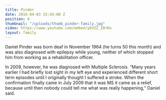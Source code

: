 ```yaml
---
title: Pinder
date: 2016-04-03 15:43:00 Z
position: 6
thumbnail: "/uploads/thumb_pinder-family.jpg"
video: https://www.youtube.com/embed/ybVZZ_I0rKo
layout: family
---
```


Daniel Pinder was born deaf in November 1964 (he turns 50 this month) and was also diagnosed with epilepsy while young, neither of which stopped him from working as a rehabilitation officer.

In 2009, however, he was diagnosed with Multiple Sclerosis. “Many years earlier I had briefly lost sight in my left eye and experienced different short term episodes until I originally thought I suffered a stroke. When the confirmation finally came in July 2009 that it was MS it came as a relief, because until then nobody could tell me what was really happening,“ Daniel said.